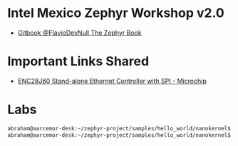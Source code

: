 # Intel Mexico Zephyr Workshop v2.0

- [Gitbook @FlavioDevNull The Zephyr Book](https://flaviodevnull.gitbooks.io/the-zephyr-book/content/)

# Important Links Shared

- [ENC28J60 Stand-alone Ethernet Controller with SPI - Microchip](http://ww1.microchip.com/downloads/en/devicedoc/39662a.pdf)

# Labs

```sh
abraham@aarcemor-desk:~/zephyr-project/samples/hello_world/nanokernel$ make pristine
abraham@aarcemor-desk:~/zephyr-project/samples/hello_world/nanokernel$ make BOARD=qemu_x86

```